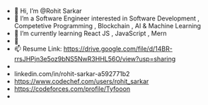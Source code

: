 - 👋 Hi, I’m @Rohit Sarkar
- 👀 I’m a Software Engineer interested in Software Development , Competetive Programming , Blockchain , AI & Machine Learning 
- 🌱 I’m currently learning React JS , JavaScript , Mern 
- 💞️ 
- 📫 Resume Link:  https://drive.google.com/file/d/14BR-rrsJHPjn3e5oz9bNS5NwR3HHL56O/view?usp=sharing
- 
- linkedin.com/in/rohit-sarkar-a592771b2
- https://www.codechef.com/users/rohit_sarkar
- https://codeforces.com/profile/Tyfooon
- 

<!---
Rohit-Sarkar55/Rohit-Sarkar55 is a ✨ special ✨ repository because its `README.md` (this file) appears on your GitHub profile.
You can click the Preview link to take a look at your changes.
--->
